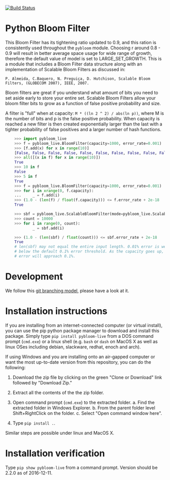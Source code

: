 [![Build Status](https://travis-ci.org/joseph-fox/python-bloomfilter.svg?branch=master)](https://travis-ci.org/joseph-fox/python-bloomfilter)

# Python Bloom Filter


This Bloom Filter has its tightening ratio updated to 0.9, and this ration 
is consistently used throughout the `pybloom` module.
Choosing r around 0.8 - 0.9 will result in better average space usage for wide
range of growth, therefore the default value of model is set to 
LARGE_SET_GROWTH. This is a module that includes a Bloom Filter data structure 
along with an implementation of Scalable Bloom Filters as discussed in:

```
P. Almeida, C.Baquero, N. Preguiça, D. Hutchison, Scalable Bloom Filters, (GLOBECOM 2007), IEEE, 2007.
```
Bloom filters are great if you understand what amount of bits you need to set
aside early to store your entire set. Scalable Bloom Filters allow your bloom
filter bits to grow as a function of false positive probability and size.

A filter is "full" when at capacity: `M * ((ln 2 ^ 2) / abs(ln p))`, where M
is the number of bits and p is the false positive probability. When capacity
is reached a new filter is then created exponentially larger than the last
with a tighter probability of false positives and a larger number of hash
functions.

```python
    >>> import pybloom_live
    >>> f = pybloom_live.BloomFilter(capacity=1000, error_rate=0.001)
    >>> [f.add(x) for x in range(10)]
    [False, False, False, False, False, False, False, False, False, False]
    >>> all([(x in f) for x in range(10)])
    True
    >>> 10 in f
    False
    >>> 5 in f
    True
    >>> f = pybloom_live.BloomFilter(capacity=1000, error_rate=0.001)
    >>> for i in xrange(0, f.capacity):
    ...     _ = f.add(i)
    >>> (1.0 - (len(f) / float(f.capacity))) <= f.error_rate + 2e-18
    True

    >>> sbf = pybloom_live.ScalableBloomFilter(mode=pybloom_live.ScalableBloomFilter.SMALL_SET_GROWTH)
    >>> count = 10000
    >>> for i in range(0, count):
            _ = sbf.add(i)

    >>> (1.0 - (len(sbf) / float(count))) <= sbf.error_rate + 2e-18
    True
    # len(sbf) may not equal the entire input length. 0.01% error is well
    # below the default 0.1% error threshold. As the capacity goes up, the
    # error will approach 0.1%.
```
# Development
We follow this [git branching model](http://nvie.com/posts/a-successful-git-branching-model/), 
please have a look at it.


# Installation instructions
If you are installing from an internet-connected computer (or virtual 
install), you can use the pip python package manager to download and install 
this package. Simply type `pip install pybloom-live` from a DOS command 
prompt (`cmd.exe`) or a linux shell (e.g. `bash` or `dash` on MacOS X as well 
as linux OSes including debian, slackware, redhat, enoch and arch).

If using Windows and you are installing onto an air-gapped computer or want 
the most up-to-date version from this repository, you can do the following:

1. Download the zip file by clicking on the green "Clone or Download" 
link followed by "Download Zip."

2. Extract all the contents of the the zip folder.

3. Open command prompt (``cmd.exe``) to the extracted folder.
    a. Find the extracted folder in Windows Explorer.
    b. From the parent folder level Shift+RightClick on the folder.
    c. Select "Open command window here".

4. Type `pip install .`.

Similar steps are possible under linux and MacOS X.

# Installation verification
Type `pip show pybloom-live` from a command prompt. Version should be 
2.2.0 as of 2016-12-11.
